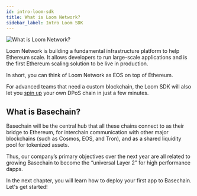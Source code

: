 ```yaml
---
id: intro-loom-sdk
title: What is Loom Network?
sidebar_label: Intro Loom SDK
---
```


![What is Loom Network?](/developers/img/what-is-loom.png)

Loom Network is building a fundamental infrastructure platform to help Ethereum scale. It allows developers to run large-scale applications and is the first Ethereum scaling solution to be live in production.

In short, you can think of Loom Network as EOS on top of Ethereum.

For advanced teams that need a custom blockchain, the Loom SDK will also let you [spin up](basic-install-all.html) your own DPoS chain in just a few minutes.

## What is Basechain?

Basechain will be the central hub that all these chains connect to as their bridge to Ethereum, for interchain communication with other major blockchains (such as Cosmos, EOS, and Tron), and as a shared liquidity pool for tokenized assets.

Thus, our company’s primary objectives over the next year are all related to growing Basechain to become the “universal Layer 2” for high performance dapps.

In the next chapter, you will learn how to deploy your first app to Basechain. Let's get started!
